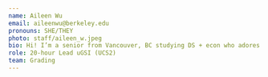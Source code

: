 ```yaml
---
name: Aileen Wu
email: aileenwu@berkeley.edu
pronouns: SHE/THEY
photo: staff/aileen_w.jpeg
bio: Hi! I’m a senior from Vancouver, BC studying DS + econ who adores snowboarding, nature, coffee, and my cat. Super stoked to meet you all 🌱
role: 20-hour Lead uGSI (UCS2)
team: Grading
---
```

